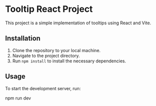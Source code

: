 # Tooltip React Project

This project is a simple implementation of tooltips using React and Vite.

## Installation

1. Clone the repository to your local machine.
2. Navigate to the project directory.
3. Run `npm install` to install the necessary dependencies.

## Usage

To start the development server, run:

npm run dev
